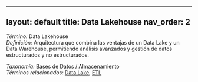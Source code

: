 
---
layout: default
title: Data Lakehouse
nav_order: 2
---

*Término:* Data Lakehouse  
*Definición:* Arquitectura que combina las ventajas de un Data Lake y un Data Warehouse, permitiendo análisis avanzados y gestión de datos estructurados y no estructurados.

*Taxonomía:* Bases de Datos / Almacenamiento  
*Términos relacionados:* [Data Lake](https://maleniski.github.io/diccionario-angl-tec-mx/docs/alfabeticamente/D/data-lake/), [ETL](https://maleniski.github.io/diccionario-angl-tec-mx/docs/alfabeticamente/E/etl/)
